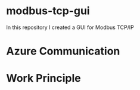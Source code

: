 # modbus-tcp-gui
 In this repository I created a GUI for Modbus TCP/IP
 
 # Azure Communication
 
 # Work Principle
